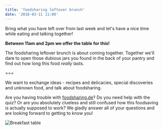```yaml
---
title: 'foodsharing leftover brunch'
date: '2018-03-11 11:00'
---
```


Bring what you have left over from last week and let's have a nice time while eating and talking together!

**Between 11am and 2pm we offer the table for this!**

The foodsharing leftover brunch is about coming together.
Together we'll dare to open those dubious jars you found in the back of your pantry and find out how long this food _really_ lasts.

===

We want to exchange ideas - recipes and delicacies, special discoveries and unknown food, and talk about foodsharing.

Are you having trouble with [foodsharing.de](https://foodsharing.de)? Do you need help with the quiz? Or are you absolutely clueless and still confused how this foodsaving is actually supposed to work?
We gladly answer all of your questions and are looking forward to getting to know you!

![Breakfast table](/pics/breakfast.jpg)
